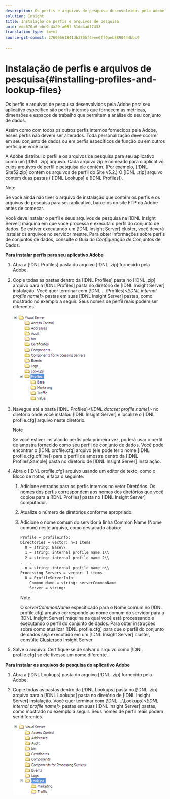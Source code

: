 ```yaml
---
description: Os perfis e arquivos de pesquisa desenvolvidos pela Adobe para seu aplicativo específico são perfis internos que fornecem as métricas, dimensões e espaços de trabalho que permitem a análise do seu conjunto de dados.
solution: Insight
title: Instalação de perfis e arquivos de pesquisa
uuid: edc670a6-ebc9-4a20-a66f-81dd4adf7433
translation-type: tm+mt
source-git-commit: 27600561841db3705f4eee6ff0aeb8890444bbc9

---
```



# Instalação de perfis e arquivos de pesquisa{#installing-profiles-and-lookup-files}

Os perfis e arquivos de pesquisa desenvolvidos pela Adobe para seu aplicativo específico são perfis internos que fornecem as métricas, dimensões e espaços de trabalho que permitem a análise do seu conjunto de dados.

Assim como com todos os outros perfis internos fornecidos pela Adobe, esses perfis não devem ser alterados. Toda personalização deve ocorrer em seu conjunto de dados ou em perfis específicos de função ou em outros perfis que você criar.

A Adobe distribui o perfil e os arquivos de pesquisa para seu aplicativo como um [!DNL .zip] arquivo. Cada arquivo zip é nomeado para o aplicativo cujos arquivos de perfil e pesquisa ele contém. (Por exemplo, [!DNL Site52.zip] contém os arquivos de perfil do Site v5.2.) O [!DNL .zip] arquivo contém duas pastas ( [!DNL Lookups] e [!DNL Profiles]).

>[!NOTE]
>
>Se você ainda não tiver o arquivo de instalação que contém os perfis e os arquivos de pesquisa para seu aplicativo, baixe-os do site FTP da Adobe antes de começar.

Você deve instalar o perfil e seus arquivos de pesquisa na [!DNL Insight Server] máquina em que você processa e executa o perfil do conjunto de dados. Se estiver executando um [!DNL Insight Server] cluster, você deverá instalar os arquivos no servidor mestre. Para obter informações sobre perfis de conjuntos de dados, consulte o Guia *de Configuração de* Conjuntos de Dados.

**Para instalar perfis para seu aplicativo Adobe**

1. Abra a [!DNL Profiles] pasta do arquivo [!DNL .zip] fornecido pela Adobe.

1. Copie todas as pastas dentro da [!DNL Profiles] pasta no [!DNL .zip] arquivo para a [!DNL Profiles] pasta no diretório de [!DNL Insight Server] instalação. Você quer terminar com [!DNL ...\Profiles\]*&lt;[!DNL internal profile name]>* pastas em suas [!DNL Insight Server] pastas, como mostrado no exemplo a seguir. Seus nomes de perfil reais podem ser diferentes.

   ![](assets/win_installprofiles.png)

1. Navegue até a pasta [!DNL Profiles\]*&lt;[!DNL dataset profile name]>* no diretório onde você instalou [!DNL Insight Server] e localize o [!DNL profile.cfg] arquivo neste diretório.

   >[!NOTE]
   >
   >Se você estiver instalando perfis pela primeira vez, poderá usar o perfil de amostra fornecido como seu perfil de conjunto de dados. Você pode encontrar o [!DNL profile.cfg] arquivo (ele pode ter o nome [!DNL profile.cfg.offline]) para o perfil de amostra dentro da [!DNL Profiles\Sample] pasta no diretório de [!DNL Insight Server] instalação.

1. Abra o [!DNL profile.cfg] arquivo usando um editor de texto, como o Bloco de notas, e faça o seguinte:

   1. Adicione entradas para os perfis internos no vetor Diretórios. Os nomes dos perfis correspondem aos nomes dos diretórios que você copiou para a [!DNL Profiles] pasta no [!DNL Insight Server] computador.

   1. Atualize o número de diretórios conforme apropriado.
   1. Adicione o nome comum do servidor à linha Common Name (Nome comum) neste arquivo, como destacado abaixo:

      ```
      Profile = profileInfo: 
      Directories = vector: n+1 items
        0 = string: Base\\
        1 = string: internal profile name 1\\
        2 = string: internal profile name 2\\
      . . .
        n = string: internal profile name n\\
      Processing Servers = vector: 1 items
        0 = ProfileServerInfo: 
          Common Name = string: serverCommonName
          Server = string: 
      ```

      >[!NOTE]
      >
      >O *serverCommonName* especificado para o Nome comum no [!DNL profile.cfg] arquivo corresponde ao nome comum do servidor para a [!DNL Insight Server] máquina na qual você está processando e executando o perfil do conjunto de dados. Para obter instruções sobre como atualizar [!DNL profile.cfg] para que o perfil do conjunto de dados seja executado em um [!DNL Insight Server] cluster, consulte [Clusters](../../../../home/c-inst-svr/c-install-ins-svr/c-ins-svr-clstrs/c-abt-ins-svr-clsters.md)do Insight Server.

1. Salve o arquivo. Certifique-se de salvar o arquivo como [!DNL profile.cfg] se ele tivesse um nome diferente.

**Para instalar os arquivos de pesquisa do aplicativo Adobe**

1. Abra a [!DNL Lookups] pasta do arquivo [!DNL .zip] fornecido pela Adobe.

1. Copie todas as pastas dentro da [!DNL Lookups] pasta no [!DNL .zip] arquivo para a [!DNL Lookups] pasta no diretório de [!DNL Insight Server] instalação. Você quer terminar com [!DNL ...\Lookups\]*&lt;[!DNL internal profile name]>* pastas em suas [!DNL Insight Server] pastas, como mostrado no exemplo a seguir. Seus nomes de perfil reais podem ser diferentes.

   ![](assets/win_installLookups.png)

